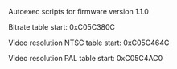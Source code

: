 Autoexec scripts for firmware version 1.1.0

Bitrate table start: 0xC05C380C

Video resolution NTSC table start: 0xC05C464C

Video resolution PAL table start: 0xC05C4AC0


